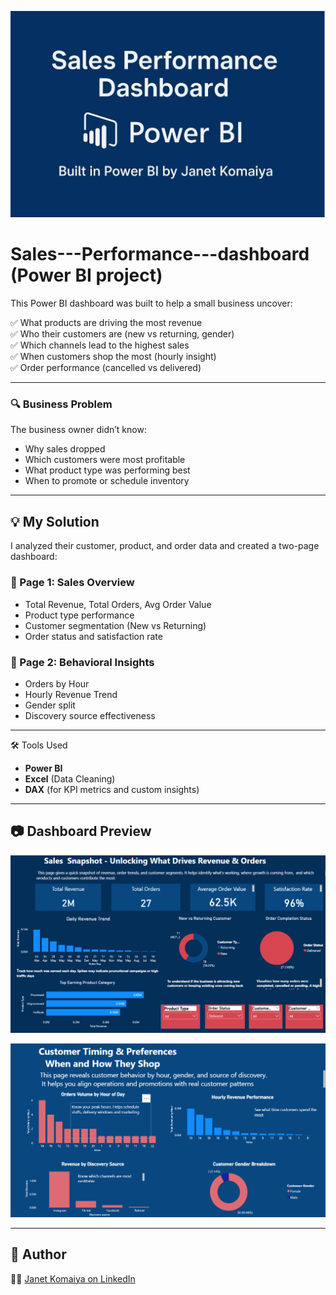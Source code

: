 ![Dashboard Banner](https://github.com/Janetkomaiya/Sales---Performance---dashboard/blob/main/banner%20(3).png)

# Sales---Performance---dashboard (Power BI project)
This Power BI dashboard was built to help a small business uncover:

✅ What products are driving the most revenue  
✅ Who their customers are (new vs returning, gender)  
✅ Which channels lead to the highest sales  
✅ When customers shop the most (hourly insight)  
✅ Order performance (cancelled vs delivered)

---

### 🔍 Business Problem

The business owner didn’t know:
- Why sales dropped
- Which customers were most profitable
- What product type was performing best
- When to promote or schedule inventory

---

## 💡 My Solution

I analyzed their customer, product, and order data and created a two-page dashboard:

### 📄 Page 1: Sales Overview
- Total Revenue, Total Orders, Avg Order Value
- Product type performance
- Customer segmentation (New vs Returning)
- Order status and satisfaction rate

### 📄 Page 2: Behavioral Insights 
- Orders by Hour
- Hourly Revenue Trend
- Gender split
- Discovery source effectiveness

---

🛠 Tools Used

- **Power BI**
- **Excel** (Data Cleaning)
- **DAX** (for KPI metrics and custom insights)

---

## 📷 Dashboard Preview

![Sales Dashboard - Page 1](https://github.com/Janetkomaiya/Sales---Performance---dashboard/blob/main/Dashboard_page%201.%20png.png)

![Sales Dashboard - Page 2](https://github.com/Janetkomaiya/Sales---Performance---dashboard/blob/main/Dashboard_page%202.%20png.png)


---

## 📌 Author

👩‍💻 [Janet Komaiya on LinkedIn](https://www.linkedin.com/in/janet-komaiya-b4533a120)


